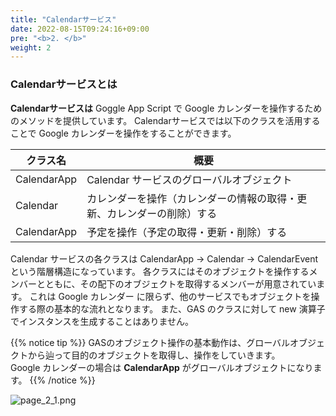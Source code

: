 ```yaml
---
title: "Calendarサービス"
date: 2022-08-15T09:24:16+09:00
pre: "<b>2. </b>"
weight: 2
---
```

### Calendarサービスとは
**Calendarサービスは** Goggle App Script で Google カレンダーを操作するためのメソッドを提供しています。
Calendarサービスでは以下のクラスを活用することで Google カレンダーを操作をすることができます。

| クラス名 | 概要 |
| --- | --- |
| CalendarApp | Calendar サービスのグローバルオブジェクト |
| Calendar | カレンダーを操作（カレンダーの情報の取得・更新、カレンダーの削除）する |
| CalendarApp | 予定を操作（予定の取得・更新・削除）する |

Calendar サービスの各クラスは CalendarApp → Calendar → CalendarEvent という階層構造になっています。
各クラスにはそのオブジェクトを操作するメンバーとともに、その配下のオブジェクトを取得するメンバーが用意されています。
これは Google カレンダー に限らず、他のサービスでもオブジェクトを操作する際の基本的な流れとなります。
また、GAS のクラスに対して new 演算子でインスタンスを生成することはありません。

{{% notice tip %}}
GASのオブジェクト操作の基本動作は、グローバルオブジェクトから辿って目的のオブジェクトを取得し、操作をしていきます。  
Google カレンダーの場合は **CalendarApp** がグローバルオブジェクトになります。
{{% /notice %}}

![page_2_1.png](../img/page_2_1.png)
